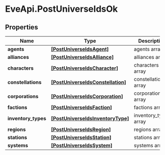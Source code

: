 # EveApi.PostUniverseIdsOk

## Properties
Name | Type | Description | Notes
------------ | ------------- | ------------- | -------------
**agents** | [**[PostUniverseIdsAgent]**](PostUniverseIdsAgent.md) | agents array | [optional] 
**alliances** | [**[PostUniverseIdsAlliance]**](PostUniverseIdsAlliance.md) | alliances array | [optional] 
**characters** | [**[PostUniverseIdsCharacter]**](PostUniverseIdsCharacter.md) | characters array | [optional] 
**constellations** | [**[PostUniverseIdsConstellation]**](PostUniverseIdsConstellation.md) | constellations array | [optional] 
**corporations** | [**[PostUniverseIdsCorporation]**](PostUniverseIdsCorporation.md) | corporations array | [optional] 
**factions** | [**[PostUniverseIdsFaction]**](PostUniverseIdsFaction.md) | factions array | [optional] 
**inventory_types** | [**[PostUniverseIdsInventoryType]**](PostUniverseIdsInventoryType.md) | inventory_types array | [optional] 
**regions** | [**[PostUniverseIdsRegion]**](PostUniverseIdsRegion.md) | regions array | [optional] 
**stations** | [**[PostUniverseIdsStation]**](PostUniverseIdsStation.md) | stations array | [optional] 
**systems** | [**[PostUniverseIdsSystem]**](PostUniverseIdsSystem.md) | systems array | [optional] 


